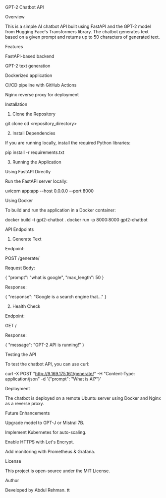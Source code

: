 GPT-2 Chatbot API

Overview

This is a simple AI chatbot API built using FastAPI and the GPT-2 model from Hugging Face's Transformers library. The chatbot generates text based on a given prompt and returns up to 50 characters of generated text.

Features

FastAPI-based backend

GPT-2 text generation

Dockerized application

CI/CD pipeline with GitHub Actions

Nginx reverse proxy for deployment

Installation

1. Clone the Repository

git clone 
cd <repository_directory>

2. Install Dependencies

If you are running locally, install the required Python libraries:

pip install -r requirements.txt

3. Running the Application

Using FastAPI Directly

Run the FastAPI server locally:

uvicorn app:app --host 0.0.0.0 --port 8000

Using Docker

To build and run the application in a Docker container:

docker build -t gpt2-chatbot .
docker run -p 8000:8000 gpt2-chatbot

API Endpoints

1. Generate Text

Endpoint:

POST /generate/

Request Body:

{
  "prompt": "what is google",
  "max_length": 50
}

Response:

{
  "response": "Google is a search engine that..."
}

2. Health Check

Endpoint:

GET /

Response:

{
  "message": "GPT-2 API is running!"
}

Testing the API

To test the chatbot API, you can use curl:

curl -X POST "http://9.169.175.161/generate/" -H "Content-Type: application/json" -d '{"prompt": "What is AI?"}'

Deployment

The chatbot is deployed on a remote Ubuntu server using Docker and Nginx as a reverse proxy.

Future Enhancements

Upgrade model to GPT-J or Mistral 7B.

Implement Kubernetes for auto-scaling.

Enable HTTPS with Let's Encrypt.

Add monitoring with Prometheus & Grafana.

License

This project is open-source under the MIT License.

Author

Developed by Abdul Rehman.
tt
